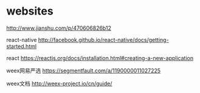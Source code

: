 # websites

http://www.jianshu.com/p/470606826b12

react-native
http://facebook.github.io/react-native/docs/getting-started.html


react
https://reactjs.org/docs/installation.html#creating-a-new-application


weex网易严选
https://segmentfault.com/a/1190000011027225

weex文档
http://weex-project.io/cn/guide/
